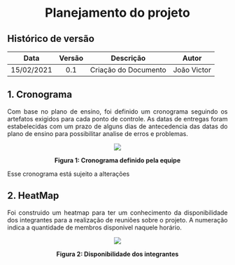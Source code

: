 # <center> Planejamento do projeto

## Histórico de versão

| Data | Versão | Descrição | Autor|
| :-: | :-: | :-: | :-: |
| 15/02/2021 | 0.1 | Criação do Documento | João Victor |

<div align="justify">

## 1. Cronograma

Com base no plano de ensino, foi definido um cronograma seguindo os artefatos exigidos para cada ponto de controle. As datas de entregas foram estabelecidas com um prazo de alguns dias de antecedencia das datas do plano de ensino para possibilitar analise de erros e problemas.

<p align='center'>
    <img src='assets/images/cronograma.png'>
    <figcaption align='center'>
        <b>Figura 1: Cronograma definido pela equipe</b>
    </figcaption>
</p>

Esse cronograma está sujeito a alterações

## 2. HeatMap

Foi construido um heatmap para ter um conhecimento da disponibilidade dos integrantes para a realização de reuniões sobre o projeto. A numeração indica a quantidade de membros disponivel naquele horário.

<p align='center'>
    <img src='assets/images/heatmap.png'>
    <figcaption align='center'>
        <b>Figura 2: Disponibilidade dos integrantes</b>
    </figcaption>
</p>

</div>